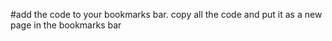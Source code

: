 #add the code to your bookmarks bar. copy all the code and put it as a new page in the bookmarks bar
